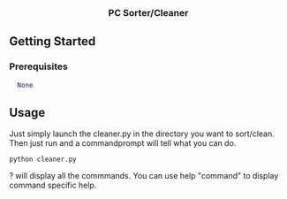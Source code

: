 <!-- PROJECT LOGO -->
<br />
<p align="center">

  <h3 align="center">PC Sorter/Cleaner</h3>

<!-- GETTING STARTED -->
## Getting Started

### Prerequisites

  ```python
    None
  ```

<!-- USAGE EXAMPLES -->
## Usage

Just simply launch the cleaner.py in the directory you want to sort/clean.
Then just run and a commandprompt will tell what you can do.
```
python cleaner.py
```
? will display all the commmands.
You can use help "command" to display command specific help.

